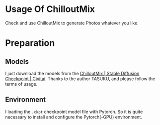 # Usage Of ChilloutMix
Check and use ChilloutMix to generate Photos whatever you like.

# Preparation

## Models

I just download the models from the [ChilloutMix | Stable Diffusion Checkpoint | Civitai](https://civitai.com/models/6424/chilloutmix). Thanks to the author TASUKU, and please follow the terms of usage.

## Environment

I loading the `.ckpt` checkpoint model file with Pytorch. So it is quite necessary to install and configure the Pytorch(-GPU) environment.

